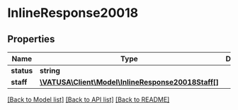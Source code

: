 # InlineResponse20018

## Properties
Name | Type | Description | Notes
------------ | ------------- | ------------- | -------------
**status** | **string** |  | [optional] 
**staff** | [**\VATUSA\Client\Model\InlineResponse20018Staff[]**](InlineResponse20018Staff.md) |  | [optional] 

[[Back to Model list]](../README.md#documentation-for-models) [[Back to API list]](../README.md#documentation-for-api-endpoints) [[Back to README]](../README.md)


